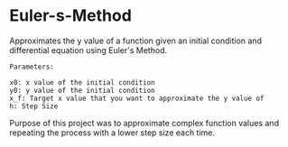 # Euler-s-Method

Approximates the y value of a function given an initial condition and differential equation using Euler's Method.
    
    Parameters: 

    x0: x value of the initial condition
    y0: y value of the initial condition
    x_f: Target x value that you want to approximate the y value of
    h: Step Size 

Purpose of this project was to approximate complex function values and repeating the process with a lower step size each time.
